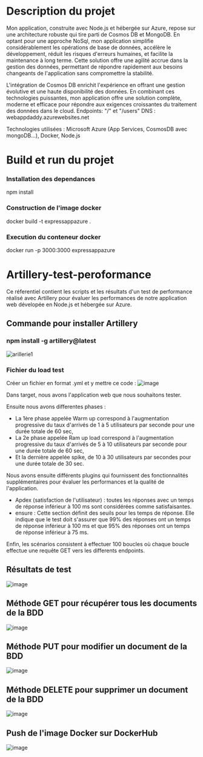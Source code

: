 # Description du projet
Mon application, construite avec Node.js et hébergée sur Azure, repose sur une architecture robuste qui tire parti de Cosmos DB et MongoDB.
En optant pour une approche NoSql, mon application simplifie considérablement les opérations de base de données, accélère le développement, réduit les risques d'erreurs humaines, et facilite la maintenance à long terme. Cette solution offre une agilité accrue dans la gestion des données, permettant de répondre rapidement aux besoins changeants de l'application sans compromettre la stabilité.

L'intégration de Cosmos DB enrichit l'expérience en offrant une gestion évolutive et une haute disponibilité des données. En combinant ces technologies puissantes, mon application offre une solution complète, moderne et efficace pour répondre aux exigences croissantes du traitement des données dans le cloud.
Endpoints: "/" et "/users"
DNS : webappdaddy.azurewebsites.net

Technologies utilisées : Microsoft Azure (App Services, CosmosDB avec mongoDB...), Docker, Node.js

# Build et run du projet
### Installation des dependances
npm install

### Construction de l'image docker
docker build -t expressappazure .

### Execution du conteneur docker
docker run -p 3000:3000 expressappazure

# Artillery-test-peroformance
Ce réferentiel contient les scripts et les résultats d'un test de performance réalisé avec Artillery pour évaluer les performances de notre application web dévelopée en Node.js et hébergée sur Azure.

## Commande pour installer Artillery
### npm install -g artillery@latest
![arillerie1](https://github.com/sidyjames/Artillery-test-peroformance/assets/95179072/38f15cd8-57ce-46b7-ab4d-e96b8c95f17b)

### Fichier du load test
Créer un fichier en format .yml et y mettre ce code :
![image](https://github.com/sidyjames/Artillery-test-peroformance/assets/95179072/4f11c8e8-be89-45ce-8b71-00f54cd98519)

Dans target, nous avons l'application web que nous souhaitons tester.

Ensuite nous avons differentes phases : 
- La 1ère phase appelée Warm up correspond à l'augmentation progressive du taux d'arrivés de 1 à 5 utilisateurs par seconde pour une durée totale de 60 sec, 
- La 2e phase appelée Ram up load correspond à l'augmentation progressive du taux d'arrivés de 5 à 10 utilisateurs par seconde pour une durée totale de 60 sec,
- Et la dernière appelée spike, de 10 à 30 utilisateurs par secondes pour une durée totale de 30 sec.

Nous avons ensuite différents plugins qui fournissent des fonctionnalités supplémentaires pour évaluer les performances et la qualité de l'application.
- Apdex (satisfaction de l'utilisateur) : toutes les réponses avec un temps de réponse inférieur à 100 ms sont considérées comme satisfaisantes.
- ensure : Cette section définit des seuils pour les temps de réponse. Elle indique que le test doit s'assurer que 99% des réponses ont un temps de réponse inférieur à 100 ms et que 95% des réponses ont un temps de réponse inférieur à 75 ms.

Enfin, les scénarios consistent à effectuer 100 boucles où chaque boucle effectue une requête GET vers les differents endpoints.

## Résultats de test

![image](https://github.com/sidyjames/Artillery-test-peroformance/assets/95179072/3814c89e-b966-4f19-9e4b-e5f640de7c88)

## Méthode GET pour récupérer tous les documents de la BDD

![image](https://github.com/sidyjames/Artillery-test-peroformance/assets/95179072/cb73704d-2fa5-4a24-b5c8-cd7563727e9c)

## Méthode PUT pour modifier un document de la BDD

![image](https://github.com/sidyjames/Artillery-test-peroformance/assets/95179072/5fe2e4fe-37ff-4390-8a34-f7bf3fc90eda)

## Méthode DELETE pour supprimer un document de la BDD
![image](https://github.com/sidyjames/Artillery-test-peroformance/assets/95179072/5aac35eb-ca94-43a0-a159-f95d9c4ca3b6)

## Push de l'image Docker sur DockerHub
![image](https://github.com/sidyjames/Artillery-test-peroformance/assets/95179072/d71fe0fb-f095-4baa-8f3e-d38137e455c0)

